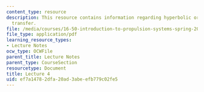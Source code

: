 ```yaml
---
content_type: resource
description: This resource contains information regarding hyperbolic orbits; interplanetary
  transfer.
file: /media/courses/16-50-introduction-to-propulsion-systems-spring-2012/ef7a14782dfa20ad3abeefb779c02fe5_MIT16_50S12_lec4.pdf
file_type: application/pdf
learning_resource_types:
- Lecture Notes
ocw_type: OCWFile
parent_title: Lecture Notes
parent_type: CourseSection
resourcetype: Document
title: Lecture 4
uid: ef7a1478-2dfa-20ad-3abe-efb779c02fe5
---
```

